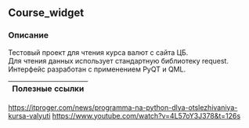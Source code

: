 ## Course_widget

### Описание

Тестовый проект для чтения курса валют с сайта ЦБ.   
Для чтения данных использует стандартную библиотеку request. 
Интерфейс разработан с применением PyQT и QML. 

 

 |  Полезные ссылки |
 | ------ |
https://itproger.com/news/programma-na-python-dlya-otslezhivaniya-kursa-valyuti
https://www.youtube.com/watch?v=4L57oY3J378&t=126s

